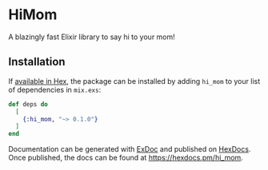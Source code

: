 # HiMom

A blazingly fast Elixir library to say hi to your mom!

## Installation

If [available in Hex](https://hex.pm/docs/publish), the package can be installed
by adding `hi_mom` to your list of dependencies in `mix.exs`:

```elixir
def deps do
  [
    {:hi_mom, "~> 0.1.0"}
  ]
end
```

Documentation can be generated with [ExDoc](https://github.com/elixir-lang/ex_doc)
and published on [HexDocs](https://hexdocs.pm). Once published, the docs can
be found at <https://hexdocs.pm/hi_mom>.
